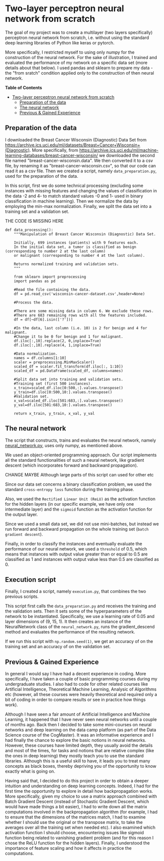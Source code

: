 Two-layer perceptron neural network from scratch
===========================

The goal of my project was to create a multilayer (two layers specifically) perceptron neural network from scratch, i.e. without using the standard deep learning libraries of Python like keras or pytorch.

More specifically, I restricted myself to using only numpy for the construction of the neural network. For the sake of illustration, I trained and evaluated the performance of my network on a specific data set (more details about that below). I used pandas and sklearn to prepare my data -the "from sratch" condition applied only to the construction of then neural network.

<!-- markdown-toc start - Don't edit this section. Run M-x markdown-toc-refresh-toc -->
**Table of Contents**

- [Two-layer perceptron neural network from scratch](#two-layer-perceptron-neural-network-from-scratch)
    - [Preparation of the data](#preparation-of-the-data)
    - [The neural network](#the-neural-network)
    - [Previous & Gained Experience](#previous-&-gained-experience)

<!-- markdown-toc end -->


## Preparation of the data

I downloaded the Breast Cancer Wisconsin (Diagnostic) Data Set from <https://archive.ics.uci.edu/ml/datasets/Breast+Cancer+Wisconsin+(Diagnostic)>. More specifically, from 
<https://archive.ics.uci.edu/ml/machine-learning-databases/breast-cancer-wisconsin/> we downloaded the second file named "breast-cancer-wisconsin.data". We then converted it to a csv file, by renaming it as "breast-cancer-wisconsin.csv", so that our code can read it as a csv file. Then we created a script, namely `data_preparation.py`, used for the preparation of the data. 

In this script, first we do some technical processing (excluding some instances with missing features and changing the values of classification in the data -2 and 4- to match standard values -0 and 1- used in binary classification in machine learning). Then we normalize the data by employing the min-max normalization. Finally, we split the data set into a training set and a validation set. 

THE CODE IS MISSING HERE

    def data_processing():
        """Manipulation of Breast Cancer Wisconsin (Diagnostic) Data Set.

        Initially, 699 instances (patients) with 9 features each.
        In the initial data set, a tumor is classified as benign (corresponding to number 2 at the last column)
        or malignant (corresponding to number 4 at the last column).

        Returns normalized training and validation sets.
        """

        from sklearn import preprocessing
        import pandas as pd

        #Read the file containing the data.
        df = pd.read_csv('wisconsin-cancer-dataset.csv',header=None)

        #Process the data.

        #There are some missing data in column 6. We exclude these rows.
        #There are 683 remaining rows with all the features included.
        df = df[~df[6].isin(['?'])]

        #In the data, last column (i.e. 10) is 2 for benign and 4 for malignant.
        #Change it to be 0 for benign and 1 for malignant.
        df.iloc[:,10].replace(2, 0,inplace=True)
        df.iloc[:,10].replace(4, 1,inplace=True)

        #Data normalization.
        names = df.columns[1:10]
        scaler = preprocessing.MinMaxScaler()
        scaled_df = scaler.fit_transform(df.iloc[:, 1:10])
        scaled_df = pd.DataFrame(scaled_df, columns=names)

        #Split data set into training and validation sets.
        #Training set (first 500 instances).
        x_train=scaled_df.iloc[0:500,:].values.transpose()
        y_train=df.iloc[0:500,10:].values.transpose()
        #Validation set.
        x_val=scaled_df.iloc[501:683,:].values.transpose()
        y_val=df.iloc[501:683,10:].values.transpose()

        return x_train, y_train, x_val, y_val


## The neural network

The script that constructs, trains and evaluates the neural network, namely [neural_network.py](neural_network.py), uses only numpy, as mentioned above. 

We used an object-oriented programming approach. Our script implements all the standard functionalities of such a neural network, like gradient descent (which incorporates forward and backward propagation). 

CHANGE MAYBE Although large parts of this script can used for other etc

Since our data set concerns a binary classification problem, we used the standard `cross-entropy loss` function during the training phase.

Also, we used the `Rectified Linear Unit (ReLU)` as the activation function for the hidden layers (in our specific example, we have only one intermediate layer) and the `sigmoid` function as the activation function for the output layer.

Since we used a small data set, we did not use mini-batches, but instead we run forward and backward propagation on the whole training set (`batch gradient descent`).

Finally, in order to classify the instances and eventually evaluate the performance of our neural network, we used a `threshold` of 0.5, which means that instances with output value greater than or equal to 0.5 are classified as 1 and instances with output value less than 0.5 are classified as 0.  

## Execution script

Finally, I created a script, namely `execution.py`, that combines the two previous scripts. 

This script first calls the `data_preparation.py` and receives the training and the validation sets. Then it sets some of the hyperparameters of the network to be instantiated. Specifically, we use a learning rate of 0.05 and layer dimensions of (9, 15, 1). It then creates an instance of the NeuralNetwork class of the `neural_network.py`, runs the gradient_descend method and evaluates the performance of the resulting network. 

If we run this script with `np.random.seed(1)`, we get an accuracy of on the training set and an accuracy of on the validation set.


## Previous & Gained Experience

In general I would say I have had a decent experience in coding. More specifically, I have taken a couple of basic programming courses during my undergraduate studies. I also had to code for other related courses like Artificial Intelligence, Theoretical Machine Learning, Analysic of Algorithms etc (however, all these courses were heavily theoretical and required only a bit of coding in order to compare results or see in practice how things work). 

Although I have seen a fair amount of Artificial Intelligence and Machine Learning, it happened that I have never seen neural networks until a couple of months ago. Back then I decided to take some mini-courses on neural networks and deep learning on the data camp platform (as part of the Data Science course of the CogMaster). It was an informative experience and I had finally the chance to explore the basic notions in neural networks. However, these courses have limited depth, they usually avoid the details and most of the times, for tasks and notions that are relative complex (like the ones in deep learning) they mostly teach you to use the standard libraries. Although this is a useful skill to have, it leads you to treat many concepts as black boxes, thereby depriving you of the opportunity to know exactly what is going on. 

Having said that, I decided to do this project in order to obtain a deeper intuition and understanding on deep learning concepts. Indeed, I had for the first time the opportunity to explore in detail how backpropagation works. More specifically, given my choice to use a matrix approach combined with Batch Gradient Descent (instead of Stochastic Gradient Descent, which would have made things a bit easier), I had to write down all the matrix computations involved in the backpropagation algorithm (for example, I had to ensure that the dimensions of the matrices match, I had to examine whether I should use the original or the transpose matrix, to take the averages over all the training set when needed etc). I also examined which activation function I should choose, encountering issues like sigmoid function being related to vanishing gradient problem (and for this reason I chose the ReLU function for the hidden layers). Finally, I understood the importance of feature scaling and how it affects in practice the computations. 




